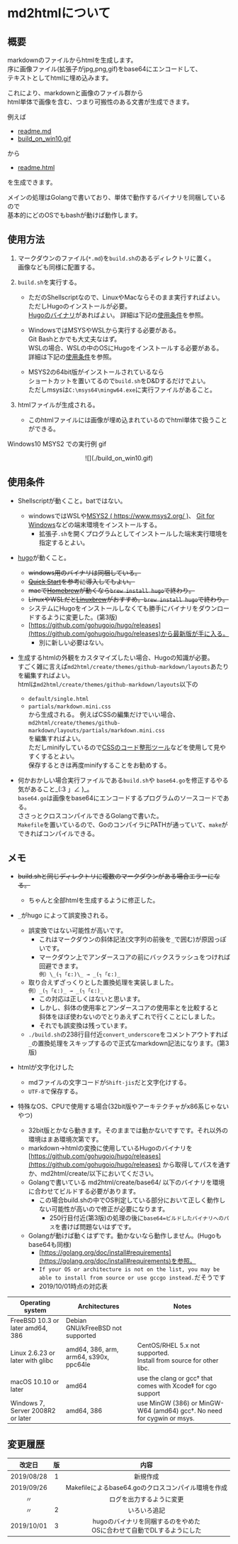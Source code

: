 # md2htmlについて

## 概要

markdownのファイルからhtmlを生成します。  
序に画像ファイル(拡張子がjpg,png,gif)をbase64にエンコードして、  
テキストとしてhtmlに埋め込みます。

これにより、markdownと画像のファイル群から  
html単体で画像を含む、つまり可搬性のある文書が生成できます。

例えば

* [readme.md](https://xcd0.com/static/20190926/readme.md)
* [build_on_win10.gif](https://xcd0.com/static/20190926/build.gif)

から

* [readme.html](https://xcd0.com/static/20190926/readme.html)

を生成できます。

メインの処理はGolangで書いており、単体で動作するバイナリを同梱しているので  
基本的にどのOSでもbashが動けば動作します。


## 使用方法

1. マークダウンのファイル(`*.md`)を`build.sh`のあるディレクトリに置く。  
画像なども同様に配置する。

1. `build.sh`を実行する。
	* ただのShellscriptなので、LinuxやMacならそのまま実行すればよい。  
	ただしHugoのインストールが必要。  
	[Hugoのバイナリ](https://github.com/gohugoio/hugo/releases)があればよい。
	詳細は下記の[使用条件](#使用条件)を参照。
	
	* WindowsではMSYSやWSLから実行する必要がある。  
	Git Bashとかでも大丈夫なはず。  
	WSLの場合、WSLの中のOSにHugoをインストールする必要がある。  
	詳細は下記の[使用条件](#使用条件)を参照。
	
	* MSYS2の64bit版がインストールされているなら  
	ショートカットを置いてるので`build.sh`をD&Dするだけでよい。  
	ただしmsysは`C:\msys64\mingw64.exe`に実行ファイルがあること。

1. htmlファイルが生成される。
	* このhtmlファイルには画像が埋め込まれているのでhtml単体で扱うことができる。

Windows10 MSYS2 での実行例 gif  
<center>
![](./build_on_win10.gif)
</center>

## 使用条件

* Shellscriptが動くこと。batではない。
	* windowsではWSLや[MSYS2 ( https://www.msys2.org/ )](https://www.msys2.org/)、
	[Git for Windows](https://gitforwindows.org/)などの端末環境をインストールする。
		* 拡張子`.sh`を開くプログラムとしてインストールした端末実行環境を指定するとよい。

* [hugo](https://gohugo.io/)が動くこと。
	* ~~windows用のバイナリは同梱している。~~
	* ~~[Quick Start](https://gohugo.io/getting-started/quick-start/)を参考に導入してもよい。~~
	* ~~macで[Homebrew](https://brew.sh/index_ja)が動くなら`brew install hugo`で終わり。~~
	* ~~LinuxやWSLだと[Linuxbrew](https://docs.brew.sh/Homebrew-on-Linux)がおすすめ。`brew install hugo`で終わり。~~
	* システムにHugoをインストールしなくても勝手にバイナリをダウンロードするように変更した。(第3版)
	* [https://github.com/gohugoio/hugo/releases](https://github.com/gohugoio/hugo/releases)から最新版が手に入る。
		* 別に新しい必要はない。

* 生成するhtmlの外観をカスタマイズしたい場合、Hugoの知識が必要。  
すごく雑に言えば`md2html/create/themes/github-markdown/layouts`あたりを編集すればよい。  
htmlは`md2html/create/themes/github-markdown/layouts`以下の
	* `default/single.html`
	* `partials/markdown.mini.css`  
から生成される。
例えばCSSの編集だけでいい場合、  
`md2html/create/themes/github-markdown/layouts/partials/markdown.mini.css`  
を編集すればよい。  
ただしminifyしているので[CSSのコード整形ツール](https://lab.syncer.jp/Tool/CSS-PrettyPrint/)などを使用して見やすくするとよい。  
保存するときは再度minifyすることをお勧めする。

* 何かおかしい場合実行ファイルである`build.sh`や
`base64.go`を修正するやる気があること_(:3 」∠ )_。  
`base64.go`は画像をbase64にエンコードするプログラムのソースコードである。  
ささっとクロスコンパイルできるGolangで書いた。  
`Makefile`を置いているので、GoのコンパイラにPATHが通っていて、`make`ができればコンパイルできる。

## メモ

* ~~build.shと同じディレクトリに複数のマークダウンがある場合エラーになる。~~
	* ちゃんと全部htmlを生成するように修正した。

* `_`がhugo によって誤変換される。
	* 誤変換ではない可能性が高いです。
		* これはマークダウンの斜体記法(文字列の前後を`_`で囲む)が原因っぽいです。
		* マークダウン上でアンダースコアの前にバックスラッシュをつければ回避できます。  
		`例）\_(┐「ε:)\_ → _(┐「ε:)_`
	* 取り合えずざっくりとした置換処理を実装しました。  
	`例）_(┐「ε:)_ → _(┐「ε:)_`
		* この対応は正しくはないと思います。
		* しかし、斜体の使用率とアンダースコアの使用率とを比較すると  
		斜体をほぼ使わないのでとりあえずこれで行くことにしました。
		* それでも誤変換は残っています。
	* `./build.sh`の238行目付近`convert_underscore`をコメントアウトすれば  
	`_`の置換処理をスキップするので正式なmarkdown記法になります。(第3版)

* htmlが文字化けした
	* mdファイルの文字コードが`Shift-jis`だと文字化けする。
	* `UTF-8`で保存する。

* 特殊なOS、CPUで使用する場合(32bit版やアーキテクチャがx86系じゃないやつ)
	* 32bit版とかなら動きます。そのままでは動かないですです。それ以外の環境はまあ環境次第です。
	* markdown→htmlの変換に使用しているHugoのバイナリを
	[https://github.com/gohugoio/hugo/releases](https://github.com/gohugoio/hugo/releases)
	から取得してパスを通すか、md2html/create/以下においてください。
	* Golangで書いている md2html/create/base64/ 以下のバイナリを環境に合わせてビルドする必要があります。
		* この場合build.shの中でOS判定している部分において正しく動作しない可能性が高いので修正が必要になります。
			* 250行目付近(第3版)の処理の後に`base64=ビルドしたバイナリへのパス`を書けば問題ないはずです。
	* Golangが動けば動くはずです。動かないなら動作しません。(Hugoもbase64も同様)
		* [https://golang.org/doc/install#requirements](https://golang.org/doc/install#requirements)を参照。
		* `If your OS or architecture is not on the list, you may be able to install from source or use gccgo instead.`だそうです
		* 2019/10/01時点の対応表

|Operating system	|	Architectures	|	Notes |
|---|---|---|
|FreeBSD 10.3 or later	amd64, 386	|	Debian GNU/kFreeBSD not supported |
|Linux 2.6.23 or later with glibc	|	amd64, 386, arm, arm64, s390x, ppc64le	|	CentOS/RHEL 5.x not supported.<br> Install from source for other libc. |
|macOS 10.10 or later	|	amd64	|	use the clang or gcc† that comes with Xcode‡ for cgo support |
|Windows 7, Server 2008R2 or later	|	amd64, 386	|	use MinGW (386) or MinGW-W64 (amd64) gcc†. No need for cygwin or msys. |


## 変更履歴

|改定日		|版		|内容					|
|:---:|:---:|:---:|
|2019/08/28	|1		|新規作成				|
|2019/09/26	|		|Makefileによるbase64.goのクロスコンパイル環境を作成|
|〃	|		|ログを出力するように変更|
|〃	|2		|いろいろ追記|
|2019/10/01	|3		|hugoのバイナリを同梱するのをやめた<br>OSに合わせて自動でDLするようにした|

